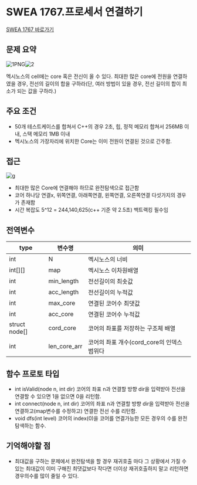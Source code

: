 # SWEA 1767.프로세서 연결하기


[SWEA 1767 바로가기](https://swexpertacademy.com/main/code/problem/problemDetail.do?contestProbId=AV4suNtaXFEDFAUf)

## 문제 요약
![1PNG](https://user-images.githubusercontent.com/99806622/217823257-a0bc65c9-404d-47fb-80bb-3fbcf349cac2.PNG)![2](https://user-images.githubusercontent.com/99806622/217823541-6b5c5204-099b-417a-9e90-c94eacff85b2.PNG)

멕시노스의 cell에는 core 혹은 전신이 올 수 있다. 최대한 많은 core에 전원을 연결하였을 경우, 전선의 길이의 합을 구하라(단, 여러 방법이 있을 경우, 전선 길이의 합이 최소가 되는 값을 구하라.)

## 주요 조건
* 50개 테스트케이스를 합쳐서 C++의 경우 2초, 힙, 정적 메모리 합쳐서 256MB 이내, 스택 메모리 1MB 이내
* 멕시노스의 가장자리에 위치한 Core는 이미 전원이 연결된 것으로 간주함.

## 접근
![g](https://user-images.githubusercontent.com/99806622/217833890-67722c8e-69a1-4ee9-afc8-3b71060b1267.jpg)
* 최대한 많은 Core에 연결해야 하므로 완전탐색으로 접근함
* 코어 하나당  연결x, 위쪽연결, 아래쪽연결, 왼쪽연결, 오른쪽연결 다섯가지의 경우가 존재함
* 시간 복잡도 5^12 = 244,140,625(c++ 기준 약 2.5초) 백트랙킹 필수임

## 전역변수
type|변수명|의미|
---|---|---|
int|N|멕시노스의 너비|
int[][]|map|멕시노스 이차원배열|
int|min_length|전선길이의 최솟값|
int|acc_length|전선길이의 누적값|
int|max_core|연결된 코어수 최댓값|
int|acc_core|연결된 코어수 누적값|
struct node[]|cord_core|코어의 좌표를 저장하는 구조체 배열|
int|len_core_arr|코어의 좌표 개수(cord_core의 인덱스 범위다|

## 함수 프로토 타입
* int isValid(node n, int dir) 코어의 좌표 n과 연결할 방향 dir을 입력받아 전선을 연결할 수 있으면 1을 없으면 0을 리턴함.
* int connect(node n, int dir) 코어의 좌표 n과 연결할 방향 dir을 입력받아 전선을 연결하고(map변수를 수정하고) 연결한 전선 수를 리턴함.
* void dfs(int level) 코어의 index(0)을 코어를 연결가능한 모든 경우의 수를 완전탐색하는 함수. 

## 기억해야할 점
* 최대값을 구하는 문제에서 완전탐색을 할 경우 재귀호출 마다 그 상황에서 가질 수 있는 최대값이 이미 구해진 최댓값보다 작다면 더이상 재귀호출하지 말고 리턴하면 경우의수를 많이 줄일 수 있다.
